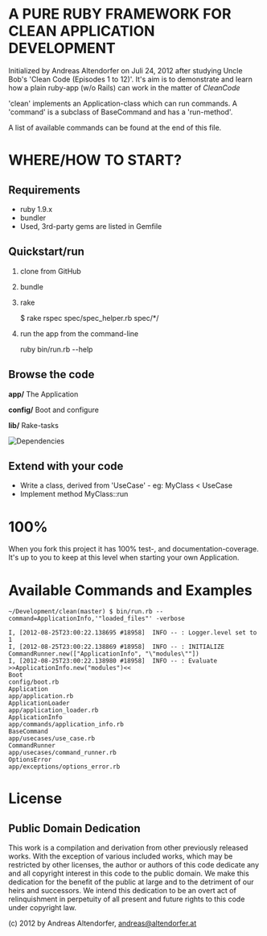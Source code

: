 A PURE RUBY FRAMEWORK FOR CLEAN APPLICATION DEVELOPMENT
=======================================================

Initialized by Andreas Altendorfer on Juli 24, 2012 after
  studying Uncle Bob's 'Clean Code (Episodes 1 to 12)'. It's aim is to demonstrate and learn how a plain
  ruby-app (w/o Rails) can work in the matter of _CleanCode_

'clean' implements an Application-class which can run commands. A 'command' is
  a subclass of BaseCommand and has a 'run-method'.

A list of available commands can be found at the end of this file.

WHERE/HOW TO START?
===================

Requirements
------------

  * ruby 1.9.x
  * bundler
  * Used, 3rd-party gems are listed in Gemfile

Quickstart/run
--------------

  1. clone from GitHub
  2. bundle
  3. rake

        $ rake
        rspec spec/spec_helper.rb spec/*/

  4. run the app from the command-line

        ruby bin/run.rb  --help


Browse the code
---------------

**app/**
The Application

**config/**
Boot and configure

**lib/**
Rake-tasks

![Dependencies](https://docs.google.com/viewer?pid=explorer&srcid=0BxdssCjqaEh6VzRJb0Y1Tl9iWkE&docid=076a4af111c9cefe1db3fb9077a133b9%7C7ac4f30e6ff088c61ee879bb853eaad3&a=bi&pagenumber=1&w=800)


Extend with your code
---------------------

* Write a class, derived from 'UseCase' - eg: MyClass < UseCase
* Implement method MyClass::run





100%
====

When you fork this project it has 100% test-, and documentation-coverage.
It's up to you to keep at this level when starting your own Application.


Available Commands and Examples
===============================

    ~/Development/clean(master) $ bin/run.rb --command=ApplicationInfo,'"loaded_files"' -verbose

    I, [2012-08-25T23:00:22.138695 #18958]  INFO -- : Logger.level set to 1
    I, [2012-08-25T23:00:22.138869 #18958]  INFO -- : INITIALIZE CommandRunner.new(["ApplicationInfo", "\"modules\""])
    I, [2012-08-25T23:00:22.138980 #18958]  INFO -- : Evaluate >>ApplicationInfo.new("modules")<<
    Boot
    config/boot.rb
    Application
    app/application.rb
    ApplicationLoader
    app/application_loader.rb
    ApplicationInfo
    app/commands/application_info.rb
    BaseCommand
    app/usecases/use_case.rb
    CommandRunner
    app/usecases/command_runner.rb
    OptionsError
    app/exceptions/options_error.rb




License
=======

Public Domain Dedication
------------------------

This work is a compilation and derivation from other previously released works. With the exception of 
various included works, which may be restricted by other licenses, the author or authors of this code 
dedicate any and all copyright interest in this code to the public domain. We make this dedication for 
the benefit of the public at large and to the detriment of our heirs and successors. We intend this 
dedication to be an overt act of relinquishment in perpetuity of all present and future rights to this 
code under copyright law.

(c) 2012 by Andreas Altendorfer, <andreas@altendorfer.at>
